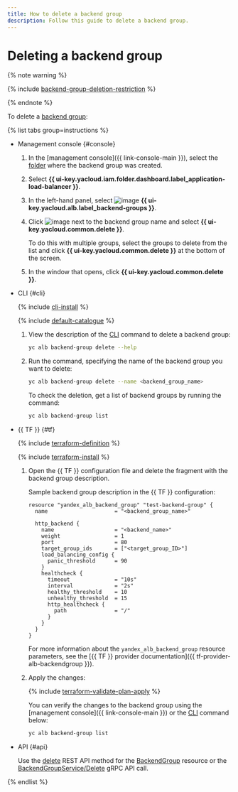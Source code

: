 ```yaml
---
title: How to delete a backend group
description: Follow this guide to delete a backend group.
---
```


# Deleting a backend group

{% note warning %}

{% include [backend-group-deletion-restriction](../../_includes/application-load-balancer/backend-group-deletion-restriction.md) %}

{% endnote %}

To delete a [backend group](../concepts/backend-group.md):

{% list tabs group=instructions %}

- Management console {#console}

   1. In the [management console]({{ link-console-main }}), select the [folder](../../resource-manager/concepts/resources-hierarchy.md#folder) where the backend group was created.
   1. Select **{{ ui-key.yacloud.iam.folder.dashboard.label_application-load-balancer }}**.
   1. In the left-hand panel, select ![image](../../_assets/console-icons/cubes-3-overlap.svg) **{{ ui-key.yacloud.alb.label_backend-groups }}**.
   1. Click ![image](../../_assets/console-icons/ellipsis.svg) next to the backend group name and select **{{ ui-key.yacloud.common.delete }}**.

      To do this with multiple groups, select the groups to delete from the list and click **{{ ui-key.yacloud.common.delete }}** at the bottom of the screen.
   1. In the window that opens, click **{{ ui-key.yacloud.common.delete }}**.

- CLI {#cli}

   {% include [cli-install](../../_includes/cli-install.md) %}

   {% include [default-catalogue](../../_includes/default-catalogue.md) %}

   1. View the description of the [CLI](../../cli/) command to delete a backend group:

      ```bash
      yc alb backend-group delete --help
      ```

   1. Run the command, specifying the name of the backend group you want to delete:

      ```bash
      yc alb backend-group delete --name <backend_group_name>
      ```

      To check the deletion, get a list of backend groups by running the command:

      ```bash
      yc alb backend-group list
      ```

- {{ TF }} {#tf}

   {% include [terraform-definition](../../_tutorials/_tutorials_includes/terraform-definition.md) %}

   {% include [terraform-install](../../_includes/terraform-install.md) %}

   1. Open the {{ TF }} configuration file and delete the fragment with the backend group description.

      Sample backend group description in the {{ TF }} configuration:

      ```hcl
      resource "yandex_alb_backend_group" "test-backend-group" {
        name                     = "<backend_group_name>"

        http_backend {
          name                   = "<backend_name>"
          weight                 = 1
          port                   = 80
          target_group_ids       = ["<target_group_ID>"]
          load_balancing_config {
            panic_threshold      = 90
          }    
          healthcheck {
            timeout              = "10s"
            interval             = "2s"
            healthy_threshold    = 10
            unhealthy_threshold  = 15
            http_healthcheck {
              path               = "/"
            }
          }
        }
      }
      ```

      For more information about the `yandex_alb_backend_group` resource parameters, see the [{{ TF }} provider documentation]({{ tf-provider-alb-backendgroup }}).
   1. Apply the changes:

      {% include [terraform-validate-plan-apply](../../_tutorials/_tutorials_includes/terraform-validate-plan-apply.md) %}

      You can verify the changes to the backend group using the [management console]({{ link-console-main }}) or the [CLI](../../cli/) command below:

      ```bash
      yc alb backend-group list
      ```

- API {#api}

   Use the [delete](../api-ref/BackendGroup/delete.md) REST API method for the [BackendGroup](../api-ref/BackendGroup/index.md) resource or the [BackendGroupService/Delete](../api-ref/grpc/backend_group_service.md#Delete) gRPC API call.

{% endlist %}